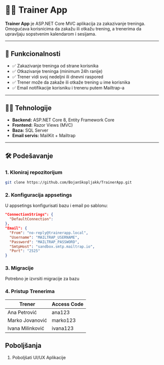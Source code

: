 # 🏋️‍♂️ Trainer App

**Trainer App** je ASP.NET Core MVC aplikacija za zakazivanje treninga. Omogućava korisnicima da zakažu ili otkažu trening, a trenerima da upravljaju sopstvenim kalendarom i sesijama.

---

## 🚀 Funkcionalnosti

- ✅ Zakazivanje treninga od strane korisnika
- ✅ Otkazivanje treninga (minimum 24h ranije)
- ✅ Trener vidi svoj nedeljni ili dnevni raspored
- ✅ Trener može da zakaže ili otkaže trening u ime korisnika
- ✅ Email notifikacije korisniku i treneru putem Mailtrap-a


---

## 🧑‍💻 Tehnologije

- **Backend:** ASP.NET Core 8, Entity Framework Core
- **Frontend:** Razor Views (MVC)
- **Baza:** SQL Server 
- **Email servis:** MailKit + Mailtrap


---

## 🛠️ Podešavanje

### 1. Kloniraj repozitorijum

```bash
git clone https://github.com/BojanSkopljakk/TrainerApp.git
```
### 2. Konfiguracija appsetings

U appsetings konfigurisati bazu i email po sablonu:
```json
"ConnectionStrings": {
  "DefaultConnection": 
},
"Email": {
  "From": "no-reply@trainerapp.local",
  "Username": "MAILTRAP_USERNAME",
  "Password": "MAILTRAP_PASSWORD",
  "SmtpHost": "sandbox.smtp.mailtrap.io",
  "Port": "2525"
}
```
### 3. Migracije
Potrebno je izvrsiti migracije za bazu

### 4. Pristup Trenerima

| Trener           | Access Code |
| ---------------- | ----------- |
| Ana Petrović     | ana123      |
| Marko Jovanović  | marko123    |
| Ivana Milinković | ivana123    |

## Poboljšanja

1. Poboljšati UI/UX Aplikacije



